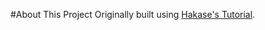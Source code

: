 #About This Project
Originally built using [Hakase's Tutorial](https://www.freecodecamp.org/news/how-to-build-a-web-app-with-go-gin-and-react-cffdc473576/).

